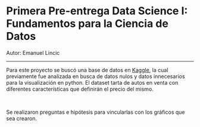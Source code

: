 <h1>Primera Pre-entrega Data Science I: Fundamentos para la Ciencia de Datos</h1>
<p>Autor: Emanuel Lincic</p><hr>

<p>Para este proyecto se buscó una base de datos en <a href="https://www.kaggle.com/datasets/andreinovikov/used-cars-dataset/data">Kaggle</a>, la cual previamente fue analizada en busca de datos nulos y datos innecesarios para la visualización en python. El dataset tarta de autos en venta con diferentes características que definirán el precio del mismo.</p><br>
<p>Se realizaron preguntas e hipótesis para vincularlas con los gráficos que sea crearon.</p>
